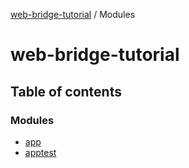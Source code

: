 [web-bridge-tutorial](README.md) / Modules

# web-bridge-tutorial

## Table of contents

### Modules

- [app](modules/app.md)
- [apptest](modules/apptest.md)
